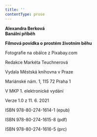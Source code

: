 ```yaml
---
title: ''
contentType: prose
---
```


<section>

**Alexandra Berková  
Banální příběh**

**Filmová povídka o prostém životním běhu**

</section>

<section>

Fotografie na obálce z Pixabay.com

Redakce Markéta Teuchnerová

</section>

<section>

Vydala Městská knihovna v Praze

Mariánské nám. 1, 115 72 Praha 1

</section>

<section>

V MKP 1. elektronické vydání

Verze 1.0 z 11. 6. 2021

</section>

<section>

ISBN 978-80-274-1614-1 (epub)

ISBN 978-80-274-1615-8 (pdf)

ISBN 978-80-274-1616-5 (prc)

</section>
